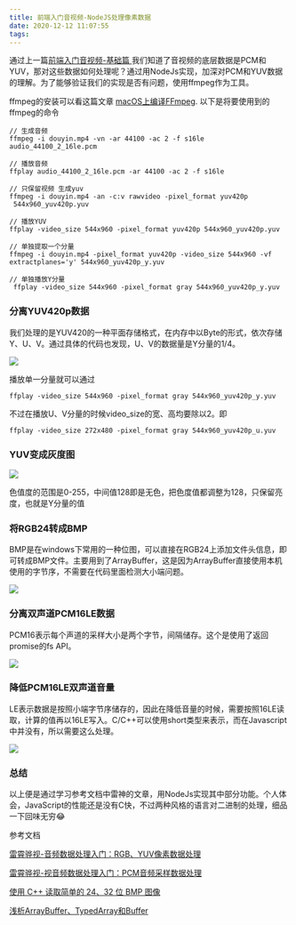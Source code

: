 ```yaml
---
title: 前端入门音视频-NodeJS处理像素数据
date: 2020-12-12 11:07:55
tags:
---
```





通过上一篇[前端入门音视频-基础篇
](https://tech.bytedance.net/articles/6882277853832937485)我们知道了音视频的底层数据是PCM和YUV，那对这些数据如何处理呢？通过用NodeJs实现，加深对PCM和YUV数据的理解。为了能够验证我们的实现是否有问题，使用ffmpeg作为工具。

ffmpeg的安装可以看这篇文章 [macOS上编译FFmpeg](https://daking.tech/ffmpeg/macOS上编译FFmpeg.html#macos上编译ffmpeg-2). 以下是将要使用到的ffmpeg的命令

```
// 生成音频
ffmpeg -i douyin.mp4 -vn -ar 44100 -ac 2 -f s16le audio_44100_2_16le.pcm

// 播放音频
ffplay audio_44100_2_16le.pcm -ar 44100 -ac 2 -f s16le
```

```
// 只保留视频 生成yuv
ffmpeg -i douyin.mp4 -an -c:v rawvideo -pixel_format yuv420p  544x960_yuv420p.yuv

// 播放YUV
ffplay -video_size 544x960 -pixel_format yuv420p 544x960_yuv420p.yuv

// 单独提取一个分量
ffmpeg -i douyin.mp4 -pixel_format yuv420p -video_size 544x960 -vf extractplanes='y' 544x960_yuv420p_y.yuv

// 单独播放Y分量
 ffplay -video_size 544x960 -pixel_format gray 544x960_yuv420p_y.yuv
```

### 分离YUV420p数据

我们处理的是YUV420的一种平面存储格式，在内存中以Byte的形式，依次存储Y、U、V。通过具体的代码也发现，U、V的数据量是Y分量的1/4。

![](前端入门音视频-NodeJS处理像素数据/1.png)


播放单一分量就可以通过

```
ffplay -video_size 544x960 -pixel_format gray 544x960_yuv420p_y.yuv
```
不过在播放U、V分量的时候video_size的宽、高均要除以2。即
```
ffplay -video_size 272x480 -pixel_format gray 544x960_yuv420p_u.yuv
```

### YUV变成灰度图

![](前端入门音视频-NodeJS处理像素数据/2.png)

色值度的范围是0-255，中间值128即是无色，把色度值都调整为128，只保留亮度，也就是Y分量的值

### 将RGB24转成BMP

BMP是在windows下常用的一种位图，可以直接在RGB24上添加文件头信息，即可转成BMP文件。主要用到了ArrayBuffer，这是因为ArrayBuffer直接使用本机使用的字节序，不需要在代码里面检测大小端问题。

![](前端入门音视频-NodeJS处理像素数据/3.png)

### 分离双声道PCM16LE数据

PCM16表示每个声道的采样大小是两个字节，间隔储存。这个是使用了返回promise的fs API。

![](前端入门音视频-NodeJS处理像素数据/4.png)

### 降低PCM16LE双声道音量

LE表示数据是按照小端字节序储存的，因此在降低音量的时候，需要按照16LE读取，计算的值再以16LE写入。C/C++可以使用short类型来表示，而在Javascript中并没有，所以需要这么处理。

![](前端入门音视频-NodeJS处理像素数据/5.png)

### 总结

以上便是通过学习参考文档中雷神的文章，用NodeJs实现其中部分功能。个人体会，JavaScript的性能还是没有C快，不过两种风格的语言对二进制的处理，细品一下回味无穷😂



参考文档

[雷霄骅视-音频数据处理入门：RGB、YUV像素数据处理](https://blog.csdn.net/leixiaohua1020/article/details/50534150)

[雷霄骅视-视音频数据处理入门：PCM音频采样数据处理](https://blog.csdn.net/leixiaohua1020/article/details/50534316)

[使用 C++ 读取简单的 24、32 位 BMP 图像](https://blog.taoky.moe/2017-02-06/read-bmp-with-cpp.html)

[浅析ArrayBuffer、TypedArray和Buffer](https://juejin.im/post/6844903889364336654)


